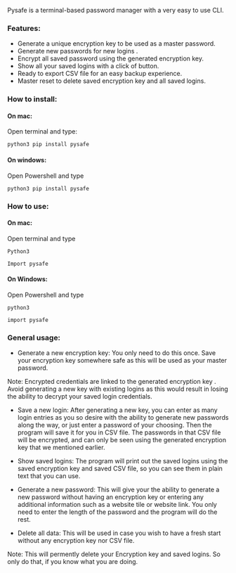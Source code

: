 Pysafe is a terminal-based password manager with a very easy to use CLI.
### Features:
* Generate a unique encryption key to be used as a master password.
* Generate new passwords for new logins .
* Encrypt all saved password using the generated encryption key.
* Show all your saved logins with a click of button.
* Ready to export CSV file for an easy backup experience.
* Master reset to delete saved encryption key and all saved logins.
### How to install:
#### On mac:

Open terminal and type:

``python3 pip install pysafe``


#### On windows:
Open Powershell and type

``python3 pip install pysafe``


### How to use:

#### On mac:

Open terminal and type

``Python3 ``

``Import pysafe``

#### On Windows:
Open Powershell and type

``python3``

``import pysafe``

### General usage:
* Generate a new encryption key:
You only need to do this once. Save your encryption key somewhere safe as
 this will be used as your master password.
 
 Note: Encrypted credentials are linked to the generated encryption key
 . Avoid generating a new key with existing logins as this would result in
  losing the ability to decrypt your saved login credentials.

* Save a new login:
After generating a new key, you can enter as many login entries as you so desire
 with the ability to generate new passwords along the way, or just enter a
  password of your
  choosing. Then the program will save it for you in CSV file. The passwords
   in that CSV file will be encrypted, and can only be seen using the generated
    encryption key that we mentioned earlier.
    
*  Show saved logins:
The program will print out the saved logins using the saved encryption key
 and saved CSV file, so you can see them in plain text that you can use.
 
* Generate a new password:
This will give your the ability to generate a new password without having an
 encryption key or entering any additional information such as a website tile
  or website link. You only need to enter the length of the password and the
   program will do the rest.
   
* Delete all data:
This will be used in case you wish to have a fresh start without any
 encryption key nor CSV file.

Note: This will permently delete your Encryption key and saved logins. So
 only do that, if you know what you are doing.